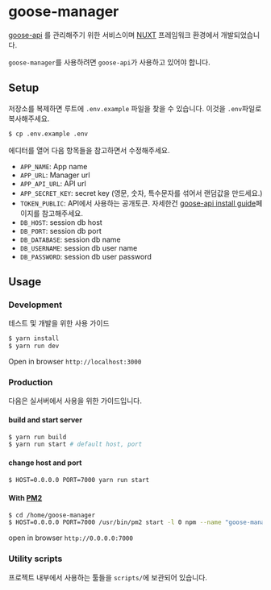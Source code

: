 # goose-manager

[goose-api](https://github.com/redgoose-dev/goose-api) 를 관리해주기 위한 서비스이며 [NUXT](https://nuxtjs.org) 프레임워크 환경에서 개발되었습니다.

`goose-manager`를 사용하려면 `goose-api`가 사용하고 있어야 합니다.


## Setup

저장소를 복제하면 루트에 `.env.example` 파일을 찾을 수 있습니다. 이것을 `.env`파일로 복사해주세요.

```bash
$ cp .env.example .env
```

에디터를 열어 다음 항목들을 참고하면서 수정해주세요.

- `APP_NAME`: App name
- `APP_URL`: Manager url
- `APP_API_URL`: API url
- `APP_SECRET_KEY`: secret key (영문, 숫자, 특수문자를 섞어서 랜덤값을 만드세요.)
- `TOKEN_PUBLIC`: API에서 사용하는 공개토큰. 자세한건 [goose-api install guide](https://github.com/redgoose-dev/goose-api/wiki/Install-guide)페이지를 참고해주세요.
- `DB_HOST`: session db host
- `DB_PORT`: session db port
- `DB_DATABASE`: session db name
- `DB_USERNAME`: session db user name
- `DB_PASSWORD`: session db user password


## Usage

### Development

테스트 및 개발을 위한 사용 가이드

```bash
$ yarn install
$ yarn run dev
```

Open in browser `http://localhost:3000`


### Production

다음은 실서버에서 사용을 위한 가이드입니다.

#### build and start server

```bash
$ yarn run build
$ yarn run start # default host, port
```

#### change host and port

```bash
$ HOST=0.0.0.0 PORT=7000 yarn run start
```

#### With [PM2](http://pm2.keymetrics.io)

```bash
$ cd /home/goose-manager
$ HOST=0.0.0.0 PORT=7000 /usr/bin/pm2 start -l 0 npm --name "goose-manager" -- start
```

open in browser `http://0.0.0.0:7000`


### Utility scripts

프로젝트 내부에서 사용하는 툴들을 `scripts/`에 보관되어 있습니다.
